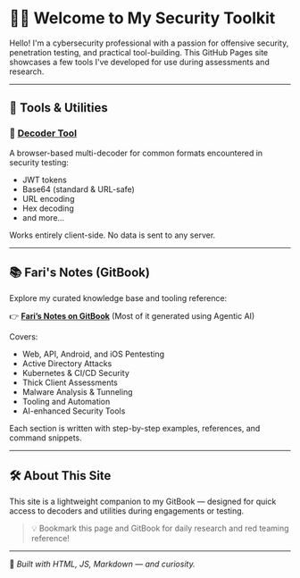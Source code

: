 # 👨‍💻 Welcome to My Security Toolkit

Hello! I'm a cybersecurity professional with a passion for offensive security, penetration testing, and practical tool-building. This GitHub Pages site showcases a few tools I've developed for use during assessments and research.

---

## 🔐 Tools & Utilities

### 🧩 [Decoder Tool](/decoder.html)
A browser-based multi-decoder for common formats encountered in security testing:

- JWT tokens
- Base64 (standard & URL-safe)
- URL encoding
- Hex decoding
- and more...

Works entirely client-side. No data is sent to any server.

---

## 📚 Fari's Notes (GitBook)

Explore my curated knowledge base and tooling reference:

👉 **[Fari’s Notes on GitBook](https://faris.gitbook.io)** (Most of it generated using Agentic AI)

Covers:

- Web, API, Android, and iOS Pentesting  
- Active Directory Attacks  
- Kubernetes & CI/CD Security  
- Thick Client Assessments  
- Malware Analysis & Tunneling  
- Tooling and Automation  
- AI-enhanced Security Tools  

Each section is written with step-by-step examples, references, and command snippets.

---

## 🛠️ About This Site

This site is a lightweight companion to my GitBook — designed for quick access to decoders and utilities during engagements or testing.

> 💡 Bookmark this page and GitBook for daily research and red teaming reference!

---

🧷 *Built with HTML, JS, Markdown — and curiosity.*

